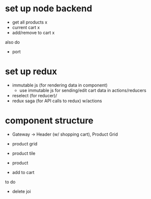 # set up node backend
* get all products x
* current cart x 
* add/remove to cart x 

also do
* port

# set up redux
* immutable js (for rendering data in component)
    * use immutable js for sending/edit cart data in actions/reducers
* reselect (for reducer)/
* redux saga (for API calls to redux) w/actions

# component structure
* Gateway -> Header (w/ shopping cart), Product Grid 
* product grid
* product tile
* product


* add to cart



to do
* delete joi